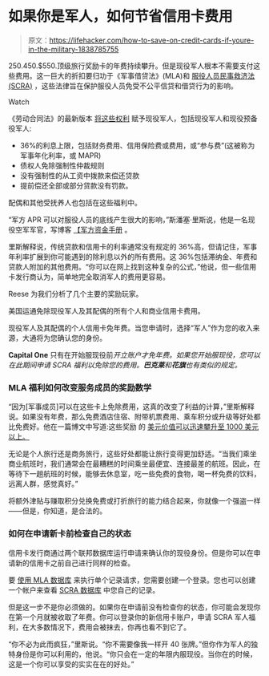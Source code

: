 # 如果你是军人，如何节省信用卡费用

> 原文：<https://lifehacker.com/how-to-save-on-credit-cards-if-youre-in-the-military-1838785755>

$250.$450.$550.顶级旅行奖励卡的年费持续攀升。但是现役军人根本不需要支付这些费用。这一巨大的折扣要归功于《军事借贷法》(MLA)和 [服役人员民事救济法(SCRA)](https://www.consumerfinance.gov/ask-cfpb/when-am-i-covered-by-the-servicemembers-civil-relief-act-scra-en-2086/) ，这些法律旨在保护服役人员免受不公平信贷和借贷行为的影响。

Watch

《劳动合同法》的最新版本 [将这些权利](https://www.consumerfinance.gov/ask-cfpb/what-are-my-rights-under-the-military-lending-act-en-1783/) 赋予现役军人，包括现役军人和现役预备役军人:

*   36%的利息上限，包括财务费用、信用保险费或费用，或“参与费”(这被称为军事年化利率，或 MAPR)
*   债权人免除强制性仲裁规则
*   没有强制性的从工资中拨款来偿还贷款
*   提前偿还全部或部分贷款没有罚款。

配偶和其他受抚养人也包括在这些福利中。

“军方 APR 可以对服役人员的底线产生很大的影响，”斯潘塞·里斯说，他是一名现役空军军官，写博客 [【军方资金手册](https://militarymoneymanual.com) 。

里斯解释说，传统贷款和信用卡的利率通常没有规定的 36%高，但请记住，军事年利率扩展到你可能遇到的除利息以外的所有费用。这 36%包括滞纳金、年费和贷款人附加的其他费用。“你可以在网上找到这种复杂的公式，”他说，但一些信用卡发行商认为，简单地完全取消军人的费用更容易。

Reese 为我们分析了几个主要的奖励玩家。

美国运通免除现役军人及其配偶的所有个人和商业信用卡费用。

现役军人及其配偶的个人信用卡免年费。当您申请时，选择“军人”作为您的收入来源，大通将为您确认您的身份。

**Capital One** 只有在开始服现役前*开立账户才免年费。如果您开始服现役，您可以在此期间申请 SCRA 福利以免除您的费用。**巴克莱**和**花旗**也有类似的规定。*

### MLA 福利如何改变服务成员的奖励数学

“因为[军事成员]可以在这些卡上免除费用，这真的改变了利益的计算，”里斯解释说。如果没有年费，那么免费酒店住宿、附带机票费用、乘车积分或升级等好处都比免费好。他在一篇博文中写道:这些奖励 的 [美元价值可以迅速攀升至 1000 美元以上。](https://militarymoneymanual.com/chase-active-duty-military-credit-cards/)

无论是个人旅行还是商务旅行，这些好处都能让旅行变得更加舒适。“当我们乘坐商业航班时，我们通常会在最糟糕的时间乘坐最便宜、连接最差的航班。因此，在等待下一趟航班的时候，能够去休息室，吃一些免费的食物，喝一杯免费的饮料，远离人群，感觉真好。”

将额外津贴与赚取积分兑换免费或打折旅行的能力结合起来，你就像一个强盗一样——但是，你知道，是合法的。

### 如何在申请新卡前检查自己的状态

信用卡发行商通过两个联邦数据库运行申请来确认你的现役身份。但是你可以在申请新的信用卡之前自己进行同样的检查。

要 [使用 MLA 数据库](https://mla.dmdc.osd.mil/mla/#/home) 来执行单个记录请求，您需要创建一个登录。您也可以创建一个帐户来查看 [SCRA 数据库](https://scra.dmdc.osd.mil/scra/#/home) 中您自己的记录。

但是这一步不是你必须做的。如果你在申请前没有检查你的状态，你可能会发现你在第一个月就被收取了年费。你可以登录你的新信用卡账户，申请 SCRA 军人福利，在大多数情况下，费用会被抹去，你再也看不到它了。

“你不必为此而疯狂，”里斯说。“你不需要像我一样开 40 张牌。”但你作为军人的独特身份是你可以利用的，他说。“你只会在一定的年限内服现役。当你在的时候，这是一个你可以享受的实实在在的好处。”